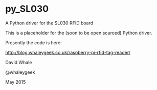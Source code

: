 # py_SL030
A Python driver for the SL030 RFID board

This is a placeholder for the (soon to be open sourced) Python driver.

Presently the code is here:

http://blog.whaleygeek.co.uk/raspberry-pi-rfid-tag-reader/

David Whale

@whaleygeek

May 2015
